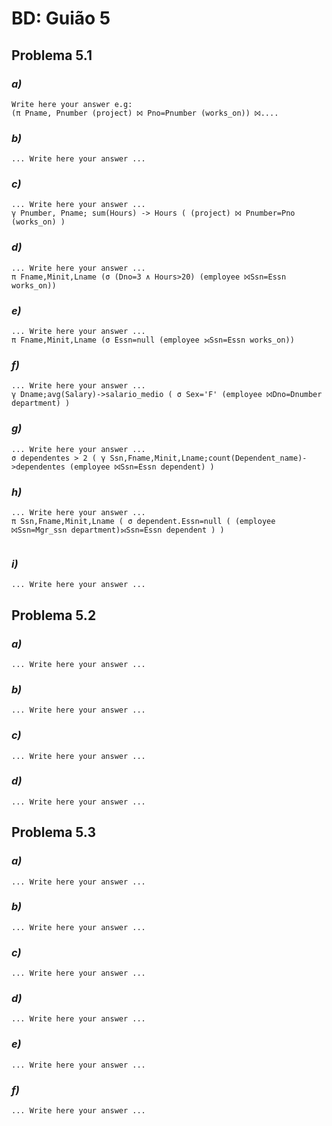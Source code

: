 # BD: Guião 5


## ​Problema 5.1
 
### *a)*

```
Write here your answer e.g:
(π Pname, Pnumber (project) ⨝ Pno=Pnumber (works_on)) ⨝.... 
```


### *b)* 

```
... Write here your answer ...
```


### *c)* 

```
... Write here your answer ...
γ Pnumber, Pname; sum(Hours) -> Hours ( (project) ⨝ Pnumber=Pno (works_on) )
```


### *d)* 

```
... Write here your answer ...
π Fname,Minit,Lname (σ (Dno=3 ∧ Hours>20) (employee ⨝Ssn=Essn works_on))
```


### *e)* 

```
... Write here your answer ...
π Fname,Minit,Lname (σ Essn=null (employee ⟕Ssn=Essn works_on))
```


### *f)* 

```
... Write here your answer ...
γ Dname;avg(Salary)->salario_medio ( σ Sex='F' (employee ⨝Dno=Dnumber department) )
```


### *g)* 

```
... Write here your answer ...
σ dependentes > 2 ( γ Ssn,Fname,Minit,Lname;count(Dependent_name)->dependentes (employee ⨝Ssn=Essn dependent) )
```


### *h)* 

```
... Write here your answer ...
π Ssn,Fname,Minit,Lname ( σ dependent.Essn=null ( (employee ⨝Ssn=Mgr_ssn department)⟕Ssn=Essn dependent ) )


```


### *i)* 

```
... Write here your answer ...
```


## ​Problema 5.2

### *a)*

```
... Write here your answer ...
```

### *b)* 

```
... Write here your answer ...
```


### *c)* 

```
... Write here your answer ...
```


### *d)* 

```
... Write here your answer ...
```


## ​Problema 5.3

### *a)*

```
... Write here your answer ...
```

### *b)* 

```
... Write here your answer ...
```


### *c)* 

```
... Write here your answer ...
```


### *d)* 

```
... Write here your answer ...
```

### *e)* 

```
... Write here your answer ...
```

### *f)* 

```
... Write here your answer ...
```
